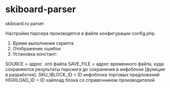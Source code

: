 # skiboard-parser
skiboard.ru parser

Настройки парсера производятся в файле конфигурации config.php

1. Время выполнения скрипта
2. Отображение ошибок
3. Установка констант:

SOURCE = адрес .xml файла
SAVE_FILE = адрес временного файла, куда сохраняются результаты парсинга до сохранения в инфоблоке
[функция в разработке].
SKU_IBLOCK_ID = ID инфоблока торговых предложений
HIGHLOAD_ID = ID хайлоад блока со справочником производителей
